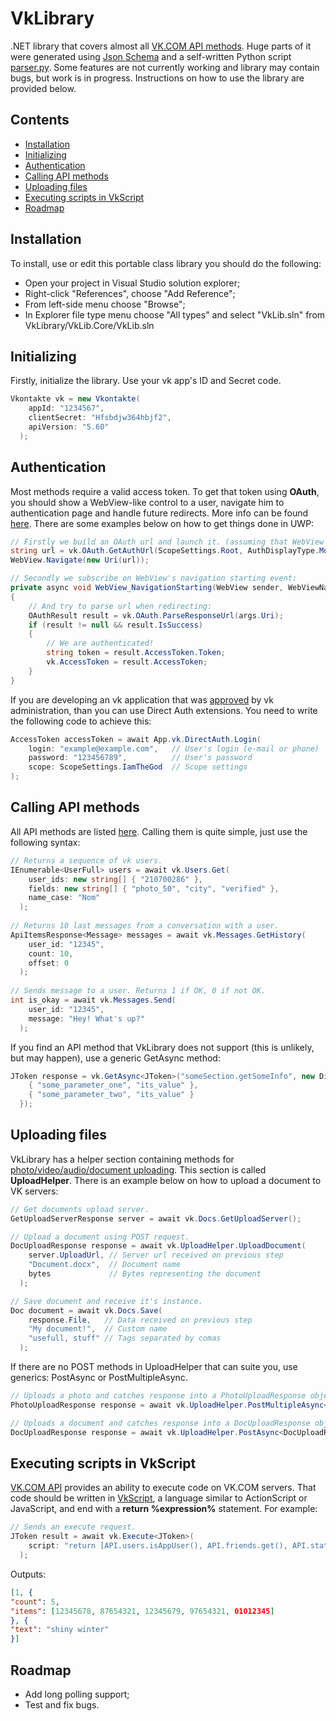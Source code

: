 # VkLibrary
.NET library that covers almost all <a href="https://vk.com/dev">VK.COM API methods</a>. Huge parts of it were generated using <a href="https://github.com/VKCOM/vk-api-schema">Json Schema</a> and a self-written Python script <a href="https://github.com/Worldbeater/VkLibrary/blob/master/parser.py">parser.py</a>. Some features are not currently working and library may contain bugs, but work is in progress. Instructions on how to use the library are provided below.

## Contents
- <a href="#installation">Installation</a>
- <a href="#initializing">Initializing</a>
- <a href="#authentication">Authentication</a>
- <a href="#calling-api-methods">Calling API methods</a>
- <a href="#uploading-files">Uploading files</a>
- <a href="#executing-scripts-in-vkscript">Executing scripts in VkScript</a>
- <a href="#roadmap">Roadmap</a>

## Installation
To install, use or edit this portable class library you should do the following:
- Open your project in Visual Studio solution explorer;
- Right-click "References", choose "Add Reference";
- From left-side menu choose "Browse";
- In Explorer file type menu choose "All types" and select "VkLib.sln" from VkLibrary/VkLib.Core/VkLib.sln


## Initializing
Firstly, initialize the library. Use your vk app's ID and Secret code.
```c#
Vkontakte vk = new Vkontakte(
    appId: "1234567",                 
    clientSecret: "Hfsbdjw364hbjf2",  
    apiVersion: "5.60"                
  );
```

## Authentication
Most methods require a valid access token. To get that token using <b>OAuth</b>, you should show a WebView-like control to a user, navigate him to authentication page and handle future redirects. More info can be found <a href="http://vk.com/dev/auth_mobile">here</a>. There are some examples below on how to get things done in UWP:
```c#
// Firstly we build an OAuth url and launch it. (assuming that WebView is a declared Web View control)
string url = vk.OAuth.GetAuthUrl(ScopeSettings.Root, AuthDisplayType.Mobile);
WebView.Navigate(new Uri(url));

// Secondly we subscribe on WebView's navigation starting event:
private async void WebView_NavigationStarting(WebView sender, WebViewNavigationStartingEventArgs args)
{
    // And try to parse url when redirecting:
    OAuthResult result = vk.OAuth.ParseResponseUrl(args.Uri);
    if (result != null && result.IsSuccess)
    {
        // We are authenticated!
        string token = result.AccessToken.Token;
        vk.AccessToken = result.AccessToken;
    }
}
```

If you are developing an vk application that was <a href="https://vk.com/dev/auth_direct">approved</a> by vk administration, than you can use Direct Auth extensions. You need to write the following code to achieve this:
```c#
AccessToken accessToken = await App.vk.DirectAuth.Login(
    login: "example@example.com",   // User's login (e-mail or phone)
    password: "123456789",          // User's password
    scope: ScopeSettings.IamTheGod  // Scope settings
);
```

## Calling API methods
All API methods are listed <a href="https://vk.com/dev/methods">here</a>. Calling them is quite simple, just use the following syntax:
```c#
// Returns a sequence of vk users.
IEnumerable<UserFull> users = await vk.Users.Get(
    user_ids: new string[] { "210700286" },    
    fields: new string[] { "photo_50", "city", "verified" },
    name_case: "Nom"
  );
  
// Returns 10 last messages from a conversation with a user.
ApiItemsResponse<Message> messages = await vk.Messages.GetHistory(
    user_id: "12345",
    count: 10,
    offset: 0
  );
  
// Sends message to a user. Returns 1 if OK, 0 if not OK.
int is_okay = await vk.Messages.Send(
    user_id: "12345",
    message: "Hey! What's up?"
  );
```
If you find an API method that VkLibrary does not support (this is unlikely, but may happen), use a generic GetAsync<T> method:
```c#
JToken response = vk.GetAsync<JToken>("someSection.getSomeInfo", new Dictionary<string, string> {
    { "some_parameter_one", "its_value" },
    { "some_parameter_two", "its_value" }
  });
```

## Uploading files
VkLibrary has a helper section containing methods for <a href="https://vk.com/dev/upload_files">photo/video/audio/document uploading</a>. This section is called <b>UploadHelper</b>. There is an example below on how to upload a document to VK servers:
```c#
// Get documents upload server.
GetUploadServerResponse server = await vk.Docs.GetUploadServer();

// Upload a document using POST request.
DocUploadResponse response = await vk.UploadHelper.UploadDocument(
    server.UploadUrl, // Server url received on previous step
    "Document.docx",  // Document name 
    bytes             // Bytes representing the document
  );

// Save document and receive it's instance.
Doc document = await vk.Docs.Save(
    response.File,   // Data received on previous step
    "My document!",  // Custom name 
    "usefull, stuff" // Tags separated by comas
  );
```

If there are no POST methods in UploadHelper that can suite you, use generics: PostAsync<T> or PostMultipleAsync<T>.
```c#
// Uploads a photo and catches response into a PhotoUploadResponse object.
PhotoUploadResponse response = await vk.UploadHelper.PostMultipleAsync<PhotoUploadResponse>(new Uri(url), files);  

// Uploads a document and catches response into a DocUploadResponse object.
DocUploadResponse response = await vk.UploadHelper.PostAsync<DocUploadResponse>(new Uri(url), bytes, "file", fileName);
```

## Executing scripts in VkScript
<a href="https://vk.com/dev/execute">VK.COM API</a> provides an ability to execute code on VK.COM servers. That code should be written in <a href="https://vk.com/dev/execute">VkScript</a>, a language similar to ActionScript or JavaScript, and end with a <b>return %expression%</b> statement. For example:
```c#
// Sends an execute request.
JToken result = await vk.Execute<JToken>(
    script: "return [API.users.isAppUser(), API.friends.get(), API.status.get()];"
  );
```
Outputs:
```JSON
[1, {
"count": 5,
"items": [12345678, 87654321, 12345679, 97654321, 01012345]
}, {
"text": "shiny winter"
}]
```

## Roadmap
- Add long polling support;
- Test and fix bugs.

